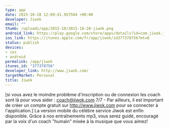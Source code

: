 ```yaml
--- 
type: app
date: 2015-10-28 12:09:41.957504 +00:00
developer: Jiwok
email: ""
thumb: /uploads/app/2015-10/2015-10-28-jiwok.png
android_link: https://play.google.com/store/apps/details?id=com.jiwok.jiwok&hl=fr
ios_link: https://itunes.apple.com/fr/app/jiwok/id377378756?mt=8
status: publish
devices: 
- ios
- android
permalink: /app/jiwok
itunes_id: "377378756"
developer_link: http://www.jiwok.com/
targetMarket: Personal
title: Jiwok
---
```


[si vous avez le moindre problème d'inscription ou de connexion les coach sont là pour vous aider : coach@jiwok.com 7/7 - Par ailleurs, il est important de créer un compte gratuit sur http://www.jiwok.com pour se connecter à l'application.]
La version mobile du célèbre service Jiwok est enfin disponible. Grâce à nos entraînements mp3, vous serez guidé, encouragé par la voix d'un coach "humain" mixée à la musique que vous aimez!
